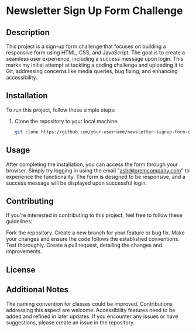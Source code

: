 # Newsletter Sign Up Form Challenge

## Description

This project is a sign-up form challenge that focuses on building a responsive form using HTML, CSS, and JavaScript. The goal is to create a seamless user experience, including a success message upon login. This marks my initial attempt at tackling a coding challenge and uploading it to Git, addressing concerns like media queries, bug fixing, and enhancing accessibility.

## Installation

To run this project, follow these simple steps:

1. Clone the repository to your local machine.
    ```bash
    git clone https://github.com/your-username/newsletter-signup-form-challenge.git
    ```

## Usage

After completing the installation, you can access the form through your browser. Simply try logging in using the email "ash@loremcompany.com" to experience the functionality. The form is designed to be responsive, and a success message will be displayed upon successful login.

## Contributing

If you're interested in contributing to this project, feel free to follow these guidelines:

Fork the repository.
Create a new branch for your feature or bug fix.
Make your changes and ensure the code follows the established conventions.
Test thoroughly.
Create a pull request, detailing the changes and improvements.

## License

## Additional Notes

The naming convention for classes could be improved. Contributions addressing this aspect are welcome.
Accessibility features need to be added and refined in later updates.
If you encounter any issues or have suggestions, please create an issue in the repository.
